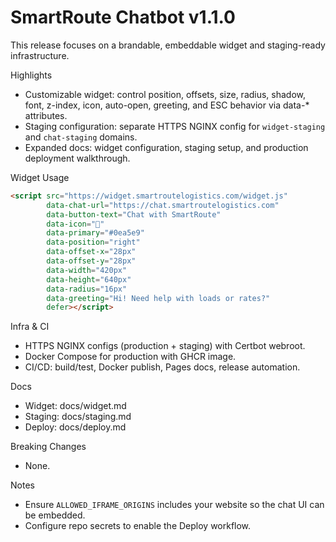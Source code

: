 # SmartRoute Chatbot v1.1.0

This release focuses on a brandable, embeddable widget and staging-ready infrastructure.

Highlights
- Customizable widget: control position, offsets, size, radius, shadow, font, z-index, icon, auto-open, greeting, and ESC behavior via data-* attributes.
- Staging configuration: separate HTTPS NGINX config for `widget-staging` and `chat-staging` domains.
- Expanded docs: widget configuration, staging setup, and production deployment walkthrough.

Widget Usage
```html
<script src="https://widget.smartroutelogistics.com/widget.js"
        data-chat-url="https://chat.smartroutelogistics.com"
        data-button-text="Chat with SmartRoute"
        data-icon="💬"
        data-primary="#0ea5e9"
        data-position="right"
        data-offset-x="28px"
        data-offset-y="28px"
        data-width="420px"
        data-height="640px"
        data-radius="16px"
        data-greeting="Hi! Need help with loads or rates?"
        defer></script>
```

Infra & CI
- HTTPS NGINX configs (production + staging) with Certbot webroot.
- Docker Compose for production with GHCR image.
- CI/CD: build/test, Docker publish, Pages docs, release automation.

Docs
- Widget: docs/widget.md
- Staging: docs/staging.md
- Deploy: docs/deploy.md

Breaking Changes
- None.

Notes
- Ensure `ALLOWED_IFRAME_ORIGINS` includes your website so the chat UI can be embedded.
- Configure repo secrets to enable the Deploy workflow.
